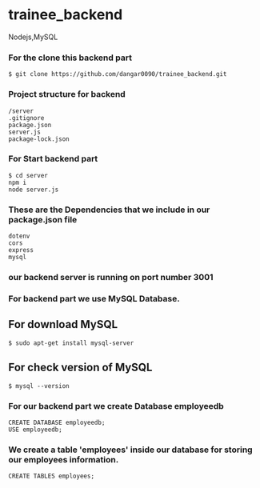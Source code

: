 # trainee_backend
Nodejs,MySQL
### For the clone this backend part 
```
$ git clone https://github.com/dangar0090/trainee_backend.git
```
### Project structure for backend
```
/server
.gitignore
package.json
server.js
package-lock.json
```
### For Start backend part
```
$ cd server
npm i
node server.js
```

### These are the Dependencies that we include in our package.json file
```
dotenv
cors
express
mysql

```
### our backend server is running on port number 3001
### For backend part we use MySQL Database.
## For download MySQL
```
$ sudo apt-get install mysql-server
```
## For check version of MySQL
```
$ mysql --version
```
### For our backend part we create Database employeedb
```
CREATE DATABASE employeedb;
USE employeedb;
```
### We create a table 'employees' inside our database for storing our employees information.
```
CREATE TABLES employees;
```






